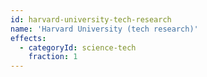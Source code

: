 ```yaml
---
id: harvard-university-tech-research
name: 'Harvard University (tech research)'
effects:
  - categoryId: science-tech
    fraction: 1
---
```

